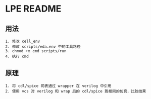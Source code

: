 
# LPE README

## 用法

```text
1. 修改 cell_env
2. 修改 scripts/eda.env 中的工具路径
3. chmod +x cmd scripts/run
4. 执行 cmd
```

## 原理

```text
1. 将 cdl/spice 网表通过 wrapper 在 verilog 中引用
2. 使用 vcs 对 verilog 和 wrap 后的 cdl/spice 跑相同的仿真，比较结果
```
